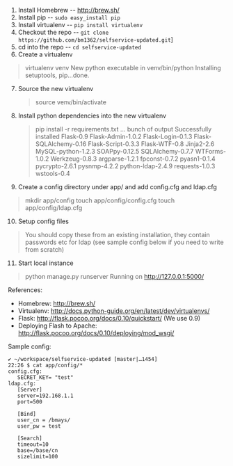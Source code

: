 1. Install Homebrew  -- http://brew.sh/
2. Install pip -- `sudo easy_install pip`
3. Install virtualenv -- `pip install virtualenv`
4. Checkout the repo -- `git clone https://github.com/bm1362/selfservice-updated.git`]
5. cd into the repo -- `cd selfservice-updated`
6. Create a virtualenv
> virtualenv venv
> New python executable in venv/bin/python
> Installing setuptools, pip...done.

7. Source the new virtualenv
     > source venv/bin/activate
     
8. Install python dependencies into the new virtualenv
     > pip install -r requirements.txt
     > ... bunch of output
     > Successfully installed Flask-0.9 Flask-Admin-1.0.2 Flask-Login-0.1.3 Flask-SQLAlchemy-0.16 Flask-Script-0.3.3 Flask-WTF-0.8 Jinja2-2.6 MySQL-python-1.2.3 SOAPpy-0.12.5 SQLAlchemy-0.7.7 WTForms-1.0.2 Werkzeug-0.8.3 argparse-1.2.1 fpconst-0.7.2 pyasn1-0.1.4 pycrypto-2.6.1 pysnmp-4.2.2 python-ldap-2.4.9 requests-1.0.3 wstools-0.4

9. Create a config directory under app/ and add config.cfg and ldap.cfg
> mkdir app/config
> touch app/config/config.cfg
> touch app/config/ldap.cfg

10. Setup config files
   > You should copy these from an existing installation, they contain passwords etc for ldap (see sample config below if you need to write from scratch)

11. Start local instance
   >  python manage.py runserver
   > Running on http://127.0.0.1:5000/

References:

* Homebrew: http://brew.sh/
* Virtualenv: http://docs.python-guide.org/en/latest/dev/virtualenvs/
* Flask: http://flask.pocoo.org/docs/0.10/quickstart/ (We use 0.9)
* Deploying Flash to Apache: http://flask.pocoo.org/docs/0.10/deploying/mod_wsgi/

Sample config:

    ✔ ~/workspace/selfservice-updated [master|…1454]
    22:26 $ cat app/config/*
    config.cfg:
       SECRET_KEY= "test"
    ldap.cfg:
       [Server]
       server=192.168.1.1
       port=500

       [Bind]
       user_cn = /bmays/
       user_pw = test

       [Search]
       timeout=10
       base=/base/cn
       sizelimit=100